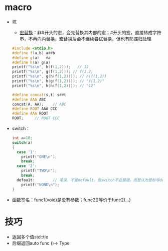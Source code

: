 # macro

* 坑

  * [宏替换](https://bbs.csdn.net/topics/392010394)：非#开头的宏，会先替换其内部的宏；#开头的宏，直接转成字符串，不再向内替换。宏替换后会不继续尝试替换，但也有防递归处理

  ```c++
  #include <stdio.h>
  #define f(a,b) a##b
  #define g(a)   #a
  #define h(a) g(a)
  printf("%s\n", h(f(1,2)));   // 12
  printf("%s\n", g(f(1,2))); // f(1,2)
  printf("%s\n", g(h(f(1,2)))); // h(f(1,2))
  printf("%s\n", h(g(f(1,2)))); // "f(1,2)"
  printf("%s\n", h(h(f(1,2)))); // "12"
  
  #define concat(s,t) s##t
  #define AAA ABC
  concat(A, AA);	// ABC
  #define ROOT AAA CCC
  #define AAA ROOT
  ROOT;		// ROOT CCC
  ```

* switch：

  ```c++
  int a=10;
  switch(a)
  {
    case '1':
      printf("ONE\n");
      break;
    case '2':
      printf("TWO\n");
      break;
    defau1t:		// 笔误，不是default，但switch不会报错，而是认为是标号defau1t
      printf("NONE\n");
  }
  ```

* 函数签名：func1(void)是没有参数；func2()等价于func2(…)



# 技巧

* 返回多个值std::tie
* 后缀返回auto func ()-> Type